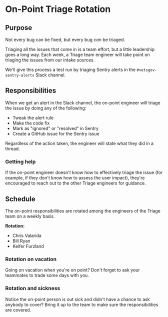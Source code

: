 # On-Point Triage Rotation

## Purpose
Not every bug can be fixed, but every bug _can_ be triaged.

Triaging all the issues that come in is a team effort, but a little leadership goes a long way. Each week, a Triage team engineer will take point on triaging the issues from our intake sources.

We'll give this process a test run by triaging Sentry alerts in the `#vetsgov-sentry-alerts` Slack channel.

## Responsibilities
When we get an alert in the Slack channel, the on-point engineer will triage the issue by doing any of the following:

- Tweak the alert rule
- Make the code fix
- Mark as "ignored" or "resolved" in Sentry
- Create a GitHub issue for the Sentry issue

Regardless of the action taken, the engineer will state what they did in a thread.

### Getting help
If the on-point engineer doesn't know how to effectively triage the issue (for example, if they don't know how to assess the user impact), they're encouraged to reach out to the other Triage engineers for guidance.


## Schedule
The on-point responsibilities are rotated among the engineers of the Triage team on a weekly basis.

**Rotation:**
- Chris Valarida
- Bill Ryan
- Keifer Furzland

### Rotation on vacation
Going on vacation when you're on point? Don't forget to ask your teammates to trade some days with you.

### Rotation and sickness
Notice the on-point person is out sick and didn't have a chance to ask anybody to cover? Bring it up to the team to make sure the responsibilities are covered.
